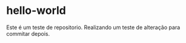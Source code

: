 # hello-world

Este é um teste de repositorio.
Realizando um teste de alteração para commitar depois.
